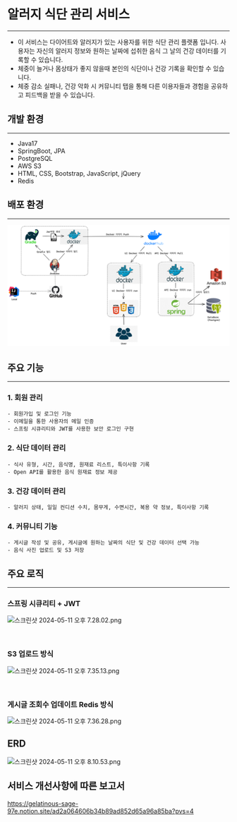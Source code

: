 # 알러지 식단 관리 서비스

---

- 이 서비스는 다이어트와 알러지가 있는 사용자를 위한 식단 관리 플랫폼 입니다. 사용자는 자신의 알러지 정보와 원하는 날짜에 섭취한 음식 그 날의 건강 데이터를 기록할 수 있습니다.
- 체중이 늘거나 몸상태가 좋지 않을때 본인의 식단이나 건강 기록을 확인할 수 있습니다. 
- 체중 감소 실패나, 건강 악화 시 커뮤니티 탭을 통해 다른 이용자들과 경험을 공유하고 피드백을 받을 수 있습니다.

## 개발 환경

---
- Java17
- SpringBoot, JPA
- PostgreSQL
- AWS S3
- HTML, CSS, Bootstrap, JavaScript, jQuery
- Redis

## 배포 환경

---
![img.png](img.png)


## 주요 기능

---
### 1. 회원 관리
    - 회원가입 및 로그인 기능
    - 이메일을 통한 사용자의 메일 인증
    - 스프링 시큐리티와 JWT를 사용한 보안 로그인 구현
### 2. 식단 데이터 관리
    - 식사 유형, 시간, 음식명, 원재료 리스트, 특이사항 기록
    - Open API를 활용한 음식 원재료 정보 제공
### 3. 건강 데이터 관리
    - 알러지 상태, 일일 컨디션 수치, 몸무게, 수면시간, 복용 약 정보, 특이사항 기록
### 4. 커뮤니티 기능
    - 게시글 작성 및 공유, 게시글에 원하는 날짜의 식단 및 건강 데이터 선택 가능
    - 음식 사진 업로드 및 S3 저장

## 주요 로직

---

### 스프링 시큐리티 + JWT
![스크린샷 2024-05-11 오후 7.28.02.png](..%2F..%2F..%2F..%2F..%2Fvar%2Ffolders%2Fhn%2Frvw3_4xn67s6wspkx1cbypph0000gn%2FT%2FTemporaryItems%2FNSIRD_screencaptureui_QQqN0N%2F%EC%8A%A4%ED%81%AC%EB%A6%B0%EC%83%B7%202024-05-11%20%EC%98%A4%ED%9B%84%207.28.02.png)

<br>

### S3 업로드 방식
![스크린샷 2024-05-11 오후 7.35.13.png](..%2F..%2F..%2F..%2F..%2Fvar%2Ffolders%2Fhn%2Frvw3_4xn67s6wspkx1cbypph0000gn%2FT%2FTemporaryItems%2FNSIRD_screencaptureui_nRUD67%2F%EC%8A%A4%ED%81%AC%EB%A6%B0%EC%83%B7%202024-05-11%20%EC%98%A4%ED%9B%84%207.35.13.png)

<br>

### 게시글 조회수 업데이트 Redis 방식
![스크린샷 2024-05-11 오후 7.36.28.png](..%2F..%2F..%2F..%2F..%2Fvar%2Ffolders%2Fhn%2Frvw3_4xn67s6wspkx1cbypph0000gn%2FT%2FTemporaryItems%2FNSIRD_screencaptureui_fPT6mZ%2F%EC%8A%A4%ED%81%AC%EB%A6%B0%EC%83%B7%202024-05-11%20%EC%98%A4%ED%9B%84%207.36.28.png)

## ERD

![스크린샷 2024-05-11 오후 8.10.53.png](..%2F..%2F..%2F..%2F..%2Fvar%2Ffolders%2Fhn%2Frvw3_4xn67s6wspkx1cbypph0000gn%2FT%2FTemporaryItems%2FNSIRD_screencaptureui_tGA6Ao%2F%EC%8A%A4%ED%81%AC%EB%A6%B0%EC%83%B7%202024-05-11%20%EC%98%A4%ED%9B%84%208.10.53.png)

## 서비스 개선사항에 따른 보고서
https://gelatinous-sage-97e.notion.site/ad2a064606b34b89ad852d65a96a85ba?pvs=4
